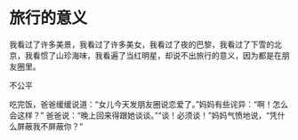 # 旅行的意义

我看过了许多美景，我看过了许多美女，我看过了夜的巴黎，我看过了下雪的北京，我看惯了山珍海味，我看遍了当红明星，却说不出旅行的意义，因为都是在朋友圈里。 

不公平 

吃完饭，爸爸缓缓说道：“女儿今天发朋友圈说恋爱了。”妈妈有些诧异：“啊！怎么会这样？” 爸爸说：“晚上回来得跟她谈谈。”“谈！必须谈！”妈妈气愤地说，“凭什么屏蔽我不屏蔽你？”